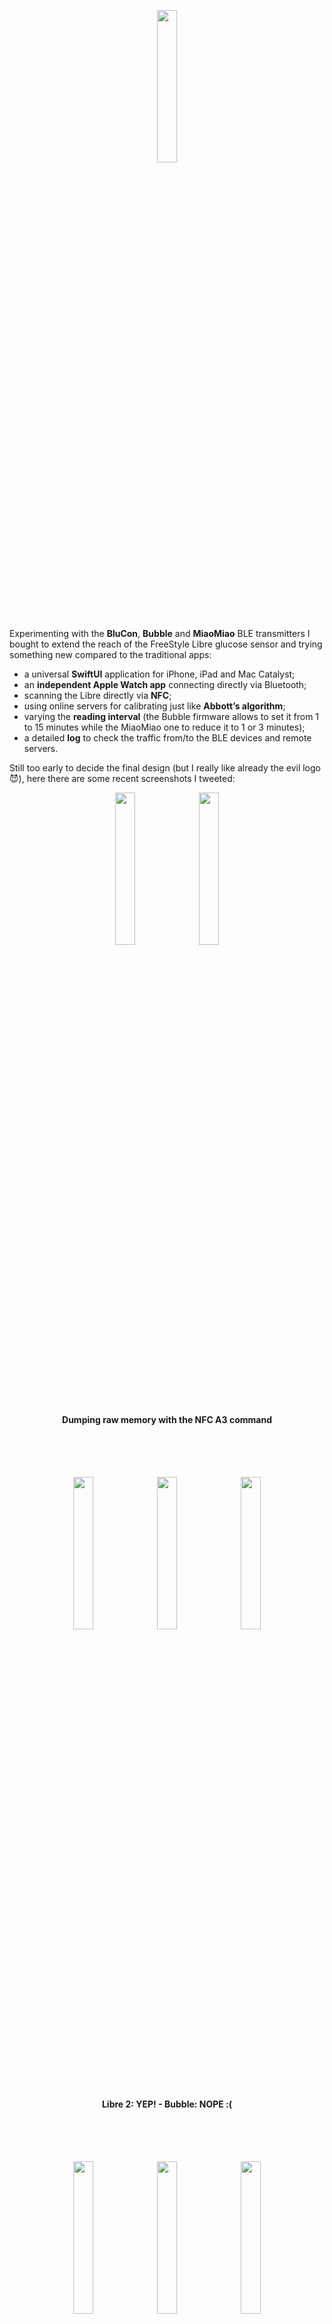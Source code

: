 <p align ="center"><img src="./DiaBLE//Assets.xcassets/AppIcon.appiconset/Icon.png" width="25%" /></p>

Experimenting with the **BluCon**, **Bubble** and **MiaoMiao** BLE transmitters I bought to extend the reach of the  FreeStyle Libre glucose sensor and trying something new compared to the traditional apps:

* a universal **SwiftUI** application for iPhone, iPad and Mac Catalyst;
* an **independent Apple Watch app** connecting directly via Bluetooth;
* scanning the Libre directly via **NFC**;
* using online servers for calibrating just like **Abbott’s algorithm**;
* varying the **reading interval** (the Bubble firmware allows to set it from 1 to 15 minutes while the MiaoMiao one to reduce it to 1 or 3 minutes);
* a detailed **log** to check the traffic from/to the BLE devices and remote servers.

Still too early to decide the final design (but I really like already the evil logo 😈), here there are some recent screenshots I tweeted:

<p align ="center"><img src="https://pbs.twimg.com/media/EZHiJuJWAAQFXAk?format=png&name=4096x4096" width="25%" />&nbsp;&nbsp;<img src="https://pbs.twimg.com/media/EZXoHd-XQAMOhri?format=png&name=4096x4096" width="25%" /></p>
<h4 align ="center">Dumping raw memory with the NFC A3 command</h4><br><br>

<p align ="center"><br><img src="https://pbs.twimg.com/media/EZAsflRX0AMT0WV?format=png&name=small" align="top" width="25%" />&nbsp;&nbsp;<img src="https://pbs.twimg.com/media/EZAsiYyX0AAgBCu?format=png&name=small" align="top" width="25%" />&nbsp;&nbsp;<img src="https://pbs.twimg.com/media/EZAslstWAAIUscB?format=png&name=small" align="top" width="25%" /></p>
<h4 align ="center">Libre 2: YEP!  -  Bubble: NOPE :(</h4><br><br>

<p align ="center"><br><img src="https://pbs.twimg.com/media/EZA4yLZWoAA6V3Y?format=png&name=small" align="top" width="25%" />&nbsp;&nbsp;<img src="https://pbs.twimg.com/media/EZA4zfnX0AEqDLW?format=png&name=small" align="top" width="25%" />&nbsp;&nbsp;<img src="https://pbs.twimg.com/media/EZA4wncWAAIX4Lz?format=png&name=small" align="top" width="25%" /></p>
<h4 align ="center">Completing the collection with the BluCon</h4><br><br>

<p align ="center"><br><img src="https://pbs.twimg.com/media/EZA0p3-XYAc4f7h?format=png&name=small" align="top" width="25%" />&nbsp;&nbsp;<img src="https://pbs.twimg.com/media/EZA0tMvWkAgUmCd?format=png&name=small" align="top" width="25%" />&nbsp;&nbsp;<img src="https://pbs.twimg.com/media/EZA0vVWXsAYuWI8?format=png&name=small" align="top" width="25%" /></p>
<h4 align ="center">HealthKit &lt;-&gt; Nightscout</h4><br><br>


The project started as a single script for the iPad Swift Playgrounds and was quickly converted to an app by using a standard Xcode template: it should compile finely without external dependencies just after changing the _Bundle Identifier_ in the _General_ panel and the _Team_ in the _Signing and Capabilities_ tab of Xcode -- Spike users know already very well what that means... ;)

Please refer to the [TODOs list](https://github.com/gui-dos/DiaBLE/blob/master/TODO.md) for the up-to-date status of all the current limitations and known bugs of this prototype.

---
Credits: [bubbledevteam](https://github.com/bubbledevteam?tab=repositories), [dabear](https://github.com/dabear?tab=repositories), [LibreMonitor](https://github.com/UPetersen/LibreMonitor/tree/Swift4), [Loop](https://github.com/LoopKit/Loop), [Marek Macner](https://github.com/MarekM60?tab=repositories), [Nightguard]( https://github.com/nightscout/nightguard), [RileyLink iOS](https://github.com/ps2/rileylink_ios), [WoofWoof](https://github.com/gshaviv/ninety-two), [xDrip+](https://github.com/NightscoutFoundation/xDrip), [xDrip for iOS](https://github.com/JohanDegraeve/xdripswift).

Special thanks to: [Vic Wu](https://github.com/birdfly).
